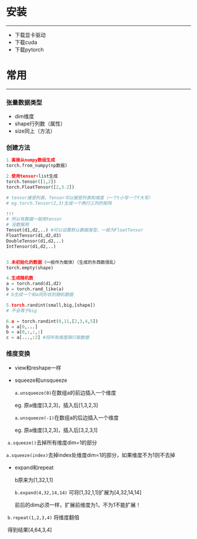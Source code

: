 # 安装

***

- 下载显卡驱动
- 下载cuda
- 下载pytorch



# 常用

***

### 张量数据类型

- dim维度
- shape行列数（属性）
- size同上（方法）

### 创建方法

```python
1.直接从numpy数组生成
torch.from_numpy(np数据)

2.使用tensor+list生成
torch.tensor([1,2])
torch.FloatTensor([2,3.2])

# tensor接受列表，Tensor可以接受列表和维度（一个t小写一个T大写）
# eg.torch.Tensor(2,3)生成一个两行三列的矩阵

!!!
# 所以有数据一般用tensor
# 没数据用
Tensot(d1,d2,..) #可以设置默认数据类型，一般为FloatTensor
FloatTensor(d1,d2,d3)
DoubleTensor(d1,d2,..)
IntTensor(d1,d2,..)


3.未初始化的数据（一般作为载体）（生成的东西数很乱）
torch.empty(shape)

4.生成随机数
a = torch.rand(d1,d2)
b = torch.rand_like(a)
# b生成一个和a同形状的随机数据

5.torch.randint(small,big,[shape])
# 不会等于big

6.a = torch.randint(0,11,[2,3,4,5])
b = a[0,...]
b = a[0,:,:,:]
c = a[...,:2] #将所有维度隔行取数据
```

### 维度变换

- view和reshape一样

  

- squeeze和unsqueeze

  `a.unsqueeze(0)`在数组a的前边插入一个维度

  eg. 原a维度[3,2,3]，插入后[1,3,2,3]

  `a.unsqueeze(-1)`在数组a的后边插入一个维度

  eg. 原a维度[3,2,3]，插入后[3,2,3,1]



​		`a.squeeze()`去掉所有维度dim=1的部分

​		`a.squeeze(index)`去掉index处维度dim=1的部分，如果维度不为1则不去掉



- expand和repeat

  b原来为[1,32,1,1]

  

  `b.expand(4,32,14,14)`        可将[1,32,1,1]扩展为[4,32,14,14]

  前后的dim必须一样，扩展前维度为1，不为1不能扩展！



​		`b.repeat(1,2,3,4)`     将维度翻倍

​		得到结果[4,64,3,4]

